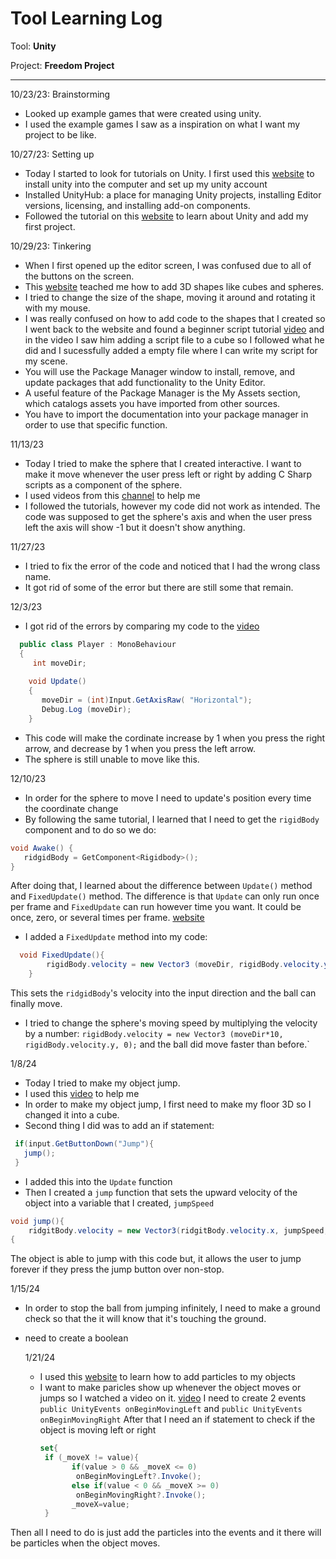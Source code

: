 # Tool Learning Log

Tool: **Unity**

Project: **Freedom Project**

---

10/23/23: Brainstorming
* Looked up example games that were created using unity.
* I used the example games I saw as a inspiration on what I want my project to be like.





10/27/23: Setting up
* Today I started to look for tutorials on Unity. I first used this [website](https://learn.unity.com/tutorial/install-the-unity-hub-and-editor#) to install unity into the computer and set up my unity account
* Installed UnityHub: a place for managing Unity projects, installing Editor versions, licensing, and installing add-on components.
* Followed the tutorial on this [website](https://learn.unity.com/tutorial/get-ready-for-unity-essentials?pathwayId=5f7bcab4edbc2a0023e9c38f&missionId=5f77cc6bedbc2a4a1dbddc46&projectId=612f9602edbc2a1b588a3af3#612f5ac2edbc2a1b5806927e) to learn about Unity and add my first project.



10/29/23: Tinkering
* When I first opened up the editor screen, I was confused due to all of the buttons on the screen.
* This [website](https://learn.unity.com/tutorial/get-started-in-the-unity-editor?labelRequired=true&pathwayId=5f7bcab4edbc2a0023e9c38f&missionId=5f77cc6bedbc2a4a1dbddc46&projectId=612f5bfdedbc2a1b4376ce65#6375344eedbc2a3b09474963) teached me how to add 3D shapes like cubes and spheres.
* I tried to change the size of the shape, moving it around and rotating it with my mouse.
* I was really confused on how to add code to the shapes that I created so I went back to the website and found a beginner script tutorial [video](https://www.youtube.com/watch?time_continue=5&v=Z0Z7xc18CcA&embeds_referring_euri=https%3A%2F%2Flearn.unity.com%2F&embeds_referring_origin=https%3A%2F%2Flearn.unity.com&source_ve_path=MzY4NDIsMjM4NTE&feature=emb_title) and in the video I saw him adding a script file to a cube so I followed what he did and I sucessfully added a empty file where I can write my script for my scene.
* You will use the Package Manager window to install, remove, and update packages that add functionality to the Unity Editor. 
* A useful feature of the Package Manager is the My Assets section, which catalogs assets you have imported from other sources.
* You have to import the documentation into your package manager in order to use that specific function.

11/13/23
* Today I tried to make the sphere that I created interactive. I want to make it move whenever the user press left or right by adding C Sharp scripts as a component of the sphere.
* I used videos from this [channel](https://www.youtube.com/@IndividualKex) to help me
* I followed the tutorials, however my code did not work as intended. The code was supposed to get the sphere's axis and when the user press left the axis will show -1 but it doesn't show anything.

11/27/23
* I tried to fix the error of the code and noticed that I had the wrong class name.
* It got rid of some of the error but there are still some that remain.

12/3/23
* I got rid of the errors by comparing my code to the [video](https://www.youtube.com/watch?v=4DPWvv7dh5E)
```csharp
  public class Player : MonoBehaviour
  {
	 int moveDir;
  
    void Update() 
	{
	   moveDir = (int)Input.GetAxisRaw( "Horizontal");
	   Debug.Log (moveDir);
	}
```
* This code will make the cordinate increase by 1 when you press the right arrow, and decrease by 1 when you press the left arrow.
* The sphere is still unable to move like this.

12/10/23
* In order for the sphere to move I need to update's position every time the coordinate change
* By following the same tutorial, I learned that I need to get the `rigidBody` component and to do so we do:
```csharp
void Awake() {
   ridgidBody = GetComponent<Rigidbody>();
} 
```
After doing that, I learned about the difference between `Update()` method and `FixedUpdate()` method. The difference is that `Update` can only run once per frame and `FixedUpdate` can run however time you want. It could be once, zero, or several times per frame. [website](https://stackoverflow.com/questions/34447682/what-is-the-difference-between-update-fixedupdate-in-unity) 

* I added a `FixedUpdate` method into my code:
```csharp
  void FixedUpdate(){
		rigidBody.velocity = new Vector3 (moveDir, rigidBody.velocity.y, 0);
	}
```
This sets the `ridgidBody`'s velocity into the input direction and the ball can finally move.

* I tried to change the sphere's moving speed by multiplying the velocity by a number: `rigidBody.velocity = new Vector3 (moveDir*10, rigidBody.velocity.y, 0);`
and the ball did move faster than before.`

1/8/24
- Today I tried to make my object jump.
- I used this [video](https://www.youtube.com/watch?v=CieCJ2mNTXE&t=929s) to help me
- In order to make my object jump, I first need to make my floor 3D so I changed it into a cube.
- Second thing I did was to add an if statement:
 ```java
  if(input.GetButtonDown("Jump"){
  	jump();
  }
```
- I added this into the `Update` function
- Then I created a `jump` function that sets the upward velocity of the object into a variable that I created, `jumpSpeed`

```java
void jump(){
	ridgitBody.velocity = new Vector3(ridgitBody.velocity.x, jumpSpeed, 0);
{
```
The object is able to jump with this code but, it allows the user to jump forever if they press the jump button over non-stop.

1/15/24

* In order to stop the ball from jumping infinitely, I need to make a ground check so that the it will know that it's touching the ground.
* need to create a boolean

  1/21/24

  * I used this [website](https://learn.unity.com/tutorial/modifying-gravity-color-size-lifetime-of-particle-systems#5f08702cedbc2a00229c9ac8) to learn how to add particles to my objects
  * I want to make paricles show up whenever the object moves or jumps so I watched a video on it. [video](https://www.youtube.com/watch?time_continue=2&v=ZPbInUXqVzg&embeds_referring_euri=https%3A%2F%2Fwww.bing.com%2F&embeds_referring_origin=https%3A%2F%2Fwww.bing.com&source_ve_path=Mjg2NjY&feature=emb_logo)
    I need to create 2 events
    `public UnityEvents onBeginMovingLeft` and `public UnityEvents onBeginMovingRight`
    After that I need an if statement to check if the object is moving left or right
    ```csharp
    set{
     if (_moveX != value){
           if(value > 0 && _moveX <= 0)
    		onBeginMovingLeft?.Invoke();
           else if(value < 0 && _moveX >= 0)
    		onBeginMovingRight?.Invoke();
    	   _moveX=value;
   	 }
    ```
Then all I need to do is just add the particles into the events and it there will be particles when the object moves.
<!-- 
* Links you used today (websites, videos, etc)
* Things you tried, progress you made, etc
* Challenges, a-ha moments, etc
* Questions you still have
* What you're going to try next
-->
